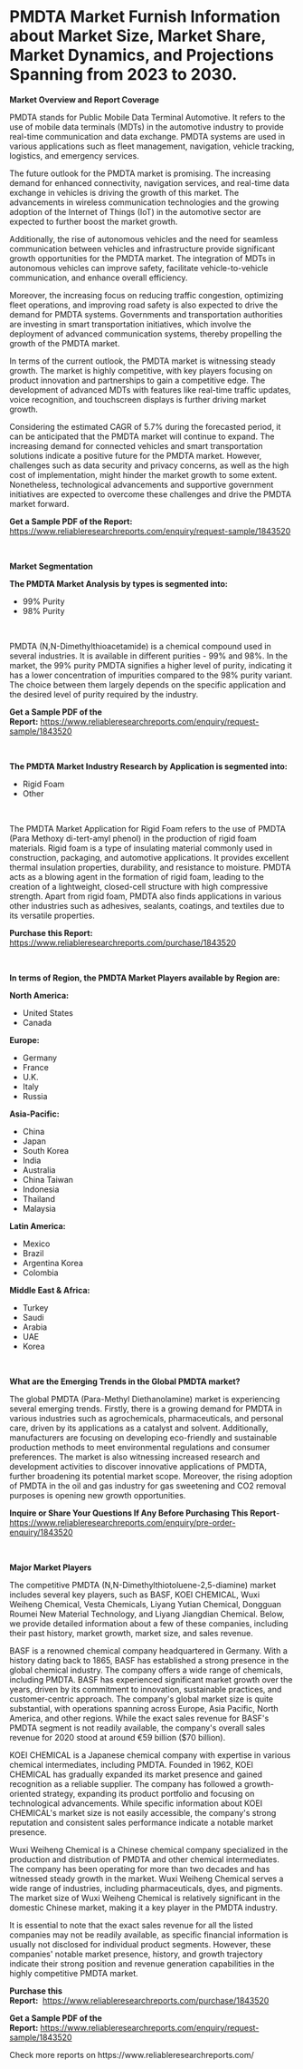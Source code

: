 <p><h1>PMDTA Market Furnish Information about Market Size, Market Share, Market Dynamics, and Projections Spanning from 2023 to 2030.</h1></p><p><strong>Market Overview and Report Coverage</strong></p>
<p><p>PMDTA stands for Public Mobile Data Terminal Automotive. It refers to the use of mobile data terminals (MDTs) in the automotive industry to provide real-time communication and data exchange. PMDTA systems are used in various applications such as fleet management, navigation, vehicle tracking, logistics, and emergency services.</p><p>The future outlook for the PMDTA market is promising. The increasing demand for enhanced connectivity, navigation services, and real-time data exchange in vehicles is driving the growth of this market. The advancements in wireless communication technologies and the growing adoption of the Internet of Things (IoT) in the automotive sector are expected to further boost the market growth.</p><p>Additionally, the rise of autonomous vehicles and the need for seamless communication between vehicles and infrastructure provide significant growth opportunities for the PMDTA market. The integration of MDTs in autonomous vehicles can improve safety, facilitate vehicle-to-vehicle communication, and enhance overall efficiency.</p><p>Moreover, the increasing focus on reducing traffic congestion, optimizing fleet operations, and improving road safety is also expected to drive the demand for PMDTA systems. Governments and transportation authorities are investing in smart transportation initiatives, which involve the deployment of advanced communication systems, thereby propelling the growth of the PMDTA market.</p><p>In terms of the current outlook, the PMDTA market is witnessing steady growth. The market is highly competitive, with key players focusing on product innovation and partnerships to gain a competitive edge. The development of advanced MDTs with features like real-time traffic updates, voice recognition, and touchscreen displays is further driving market growth.</p><p>Considering the estimated CAGR of 5.7% during the forecasted period, it can be anticipated that the PMDTA market will continue to expand. The increasing demand for connected vehicles and smart transportation solutions indicate a positive future for the PMDTA market. However, challenges such as data security and privacy concerns, as well as the high cost of implementation, might hinder the market growth to some extent. Nonetheless, technological advancements and supportive government initiatives are expected to overcome these challenges and drive the PMDTA market forward.</p></p>
<p><strong>Get a Sample PDF of the Report:</strong> <a href="https://www.reliableresearchreports.com/enquiry/request-sample/1843520">https://www.reliableresearchreports.com/enquiry/request-sample/1843520</a></p>
<p>&nbsp;</p>
<p><strong>Market Segmentation</strong></p>
<p><strong>The PMDTA Market Analysis by types is segmented into:</strong></p>
<p><ul><li>99% Purity</li><li>98% Purity</li></ul></p>
<p>&nbsp;</p>
<p><p>PMDTA (N,N-Dimethylthioacetamide) is a chemical compound used in several industries. It is available in different purities - 99% and 98%. In the market, the 99% purity PMDTA signifies a higher level of purity, indicating it has a lower concentration of impurities compared to the 98% purity variant. The choice between them largely depends on the specific application and the desired level of purity required by the industry.</p></p>
<p><strong>Get a Sample PDF of the Report:</strong>&nbsp;<a href="https://www.reliableresearchreports.com/enquiry/request-sample/1843520">https://www.reliableresearchreports.com/enquiry/request-sample/1843520</a></p>
<p>&nbsp;</p>
<p><strong>The PMDTA Market Industry Research by Application is segmented into:</strong></p>
<p><ul><li>Rigid Foam</li><li>Other</li></ul></p>
<p>&nbsp;</p>
<p><p>The PMDTA Market Application for Rigid Foam refers to the use of PMDTA (Para Methoxy di-tert-amyl phenol) in the production of rigid foam materials. Rigid foam is a type of insulating material commonly used in construction, packaging, and automotive applications. It provides excellent thermal insulation properties, durability, and resistance to moisture. PMDTA acts as a blowing agent in the formation of rigid foam, leading to the creation of a lightweight, closed-cell structure with high compressive strength. Apart from rigid foam, PMDTA also finds applications in various other industries such as adhesives, sealants, coatings, and textiles due to its versatile properties.</p></p>
<p><strong>Purchase this Report:</strong>&nbsp; <a href="https://www.reliableresearchreports.com/purchase/1843520">https://www.reliableresearchreports.com/purchase/1843520</a></p>
<p>&nbsp;</p>
<p><strong>In terms of Region, the PMDTA Market Players available by Region are:</strong></p>
<p>
    <p> <strong> North America: </strong>
        <ul>
            <li>United States</li>
            <li>Canada</li>
        </ul>
        </p> 
    <p> <strong> Europe: </strong>
        <ul>
            <li>Germany</li>
            <li>France</li>
            <li>U.K.</li>
            <li>Italy</li>
            <li>Russia</li>
        </ul>
        </p> 
    <p> <strong> Asia-Pacific: </strong>
        <ul>
            <li>China</li>
            <li>Japan</li>
            <li>South Korea</li>
            <li>India</li>
            <li>Australia</li>
            <li>China Taiwan</li>
            <li>Indonesia</li>
            <li>Thailand</li>
            <li>Malaysia</li>
        </ul>
        </p> 
    <p> <strong> Latin America: </strong>
        <ul>
            <li>Mexico</li>
            <li>Brazil</li>
            <li>Argentina Korea</li>
            <li>Colombia</li>
        </ul>
        </p> 
    <p> <strong> Middle East & Africa: </strong>
        <ul>
            <li>Turkey</li>
            <li>Saudi</li>
            <li>Arabia</li>
            <li>UAE</li>
            <li>Korea</li>
        </ul>
    </p>
    </p>
<p>&nbsp;</p>
<p><strong>What are the Emerging Trends in the Global PMDTA market?</strong></p>
<p><p>The global PMDTA (Para-Methyl Diethanolamine) market is experiencing several emerging trends. Firstly, there is a growing demand for PMDTA in various industries such as agrochemicals, pharmaceuticals, and personal care, driven by its applications as a catalyst and solvent. Additionally, manufacturers are focusing on developing eco-friendly and sustainable production methods to meet environmental regulations and consumer preferences. The market is also witnessing increased research and development activities to discover innovative applications of PMDTA, further broadening its potential market scope. Moreover, the rising adoption of PMDTA in the oil and gas industry for gas sweetening and CO2 removal purposes is opening new growth opportunities.</p></p>
<p><strong>Inquire or Share Your Questions If Any Before Purchasing This Report</strong>- <a href="https://www.reliableresearchreports.com/enquiry/pre-order-enquiry/1843520">https://www.reliableresearchreports.com/enquiry/pre-order-enquiry/1843520</a></p>
<p>&nbsp;</p>
<p><strong>Major Market Players</strong></p>
<p><p>The competitive PMDTA (N,N-Dimethylthiotoluene-2,5-diamine) market includes several key players, such as BASF, KOEI CHEMICAL, Wuxi Weiheng Chemical, Vesta Chemicals, Liyang Yutian Chemical, Dongguan Roumei New Material Technology, and Liyang Jiangdian Chemical. Below, we provide detailed information about a few of these companies, including their past history, market growth, market size, and sales revenue.</p><p>BASF is a renowned chemical company headquartered in Germany. With a history dating back to 1865, BASF has established a strong presence in the global chemical industry. The company offers a wide range of chemicals, including PMDTA. BASF has experienced significant market growth over the years, driven by its commitment to innovation, sustainable practices, and customer-centric approach. The company's global market size is quite substantial, with operations spanning across Europe, Asia Pacific, North America, and other regions. While the exact sales revenue for BASF's PMDTA segment is not readily available, the company's overall sales revenue for 2020 stood at around €59 billion ($70 billion).</p><p>KOEI CHEMICAL is a Japanese chemical company with expertise in various chemical intermediates, including PMDTA. Founded in 1962, KOEI CHEMICAL has gradually expanded its market presence and gained recognition as a reliable supplier. The company has followed a growth-oriented strategy, expanding its product portfolio and focusing on technological advancements. While specific information about KOEI CHEMICAL's market size is not easily accessible, the company's strong reputation and consistent sales performance indicate a notable market presence.</p><p>Wuxi Weiheng Chemical is a Chinese chemical company specialized in the production and distribution of PMDTA and other chemical intermediates. The company has been operating for more than two decades and has witnessed steady growth in the market. Wuxi Weiheng Chemical serves a wide range of industries, including pharmaceuticals, dyes, and pigments. The market size of Wuxi Weiheng Chemical is relatively significant in the domestic Chinese market, making it a key player in the PMDTA industry.</p><p>It is essential to note that the exact sales revenue for all the listed companies may not be readily available, as specific financial information is usually not disclosed for individual product segments. However, these companies' notable market presence, history, and growth trajectory indicate their strong position and revenue generation capabilities in the highly competitive PMDTA market.</p></p>
<p><strong>Purchase this Report:</strong>&nbsp;&nbsp;<a href="https://www.reliableresearchreports.com/purchase/1843520">https://www.reliableresearchreports.com/purchase/1843520</a></p>
<p></p>
<p><strong>Get a Sample PDF of the Report:</strong>&nbsp;<a href="https://www.reliableresearchreports.com/enquiry/request-sample/1843520">https://www.reliableresearchreports.com/enquiry/request-sample/1843520</a></p>
<p>Check more reports on https://www.reliableresearchreports.com/</p>